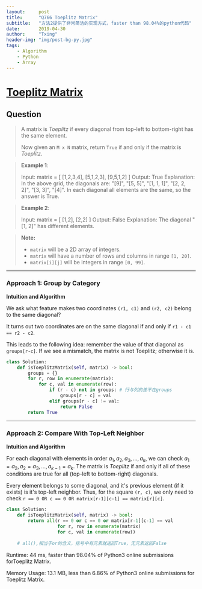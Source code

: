 ```yaml
---
layout:     post
title:      "Q766 Toeplitz Matrix"
subtitle:   "方法2提供了非常简洁的实现方式，faster than 98.04%的python代码"
date:       2019-04-30
author:     "Txing"
header-img: "img/post-bg-py.jpg"
tags:
    - Algorithm
    - Python
    - Array
---
```


# [Toeplitz Matrix](https://leetcode.com/problems/toeplitz-matrix/)

## Question

> A matrix is *Toeplitz* if every diagonal from top-left to bottom-right has the same element.
>
> Now given an `M x N` matrix, return `True` if and only if the matrix is *Toeplitz*.

> **Example 1**: 
>
> Input:
> matrix = [
>   [1,2,3,4],
>   [5,1,2,3],
>   [9,5,1,2]
> ]
> Output: True
> Explanation:
> In the above grid, the diagonals are:
> "[9]", "[5, 5]", "[1, 1, 1]", "[2, 2, 2]", "[3, 3]", "[4]".
> In each diagonal all elements are the same, so the answer is True.
>
> 

> **Example 2**: 
>
> Input:
> matrix = [
>   [1,2],
>   [2,2]
> ]
> Output: False
> Explanation:
> The diagonal "[1, 2]" has different elements.

> **Note:**
>
> - `matrix` will be a 2D array of integers.
> - `matrix` will have a number of rows and columns in range `[1, 20]`.
> - `matrix[i][j]` will be integers in range `[0, 99]`.

---

### Approach 1: Group by Category

**Intuition and Algorithm**

We ask what feature makes two coordinates `(r1, c1)` and `(r2, c2)` belong to the same diagonal?

It turns out two coordinates are on the same diagonal if and only if `r1 - c1 == r2 - c2`.

This leads to the following idea: remember the value of that diagonal as `groups[r-c]`. If we see a mismatch, the matrix is not Toeplitz; otherwise it is.

```python
class Solution:
    def isToeplitzMatrix(self, matrix) -> bool:
        groups = {}
        for r, row in enumerate(matrix):
            for c, val in enumerate(row):
                if (r - c) not in groups: # 行与列的差不在groups
                    groups[r - c] = val
                elif groups[r - c] != val:
                    return False
        return True
```

---

### Approach 2: Compare With Top-Left Neighbor

**Intuition and Algorithm**

For each diagonal with elements in order $a_1, a_2, a_3, \dots, a_k$, we can check $a_1 = a_2, a_2 = a_3, \dots, a_{k-1} = a_k$. The matrix is *Toeplitz* if and only if all of these conditions are true for all (top-left to bottom-right) diagonals.

Every element belongs to some diagonal, and it's previous element (if it exists) is it's top-left neighbor. Thus, for the square `(r, c)`, we only need to check `r == 0 OR c == 0 OR matrix[r-1][c-1] == matrix[r][c]`.

```python
class Solution:
    def isToeplitzMatrix(self, matrix) -> bool:
        return all(r == 0 or c == 0 or matrix[r-1][c-1] == val
                   for r, row in enumerate(matrix)
                   for c, val in enumerate(row))
    
    # all(),相当于or的含义，括号中有元素就返回True，无元素返回False
```

Runtime: 44 ms, faster than 98.04% of Python3 online submissions forToeplitz Matrix.

Memory Usage: 13.1 MB, less than 6.86% of Python3 online submissions for Toeplitz Matrix.